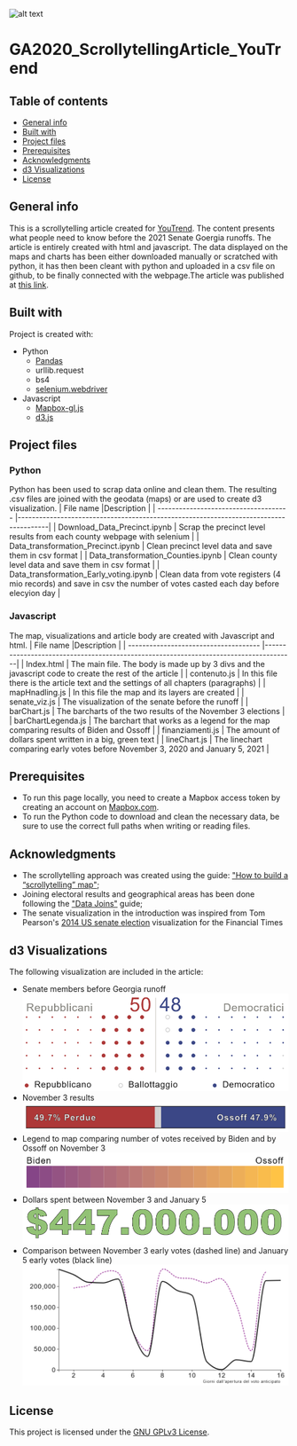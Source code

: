 ![alt text](./GIF/GIFDesktop.gif)

# GA2020_ScrollytellingArticle_YouTrend

 ## Table of contents
 * [General info](#general-info)
 * [Built with](#built-with)
 * [Project files](#project-files)
 * [Prerequisites](#prerequisites)
 * [Acknowledgments](#acknowledgments)
 * [d3 Visualizations](#d3-visualizations)
 * [License](#license)

 ## General info
 This is a scrollytelling article created for [YouTrend](https://www.youtrend.it "YouTrend's Homepage"). The content presents what people need to know before the 2021 Senate Goergia runoffs. The article is entirely created with html and javascript. The data displayed on the maps and charts has been either downloaded  manually or scratched with python, it has then been cleant with python and uploaded in a csv file on github, to be finally connected with the webpage.The article was published at [this link](https://www.youtrend.it/2021/01/04/usa-2020-dalla-georgia-passa-il-controllo-del-senato/ "USA 2020: dalla Georgia passa il controllo del Senato").


 ## Built with
 Project is created with:
 * Python
   * [Pandas](https://pandas.pydata.org/)
   * urllib.request
   * bs4
   * [selenium.webdriver](https://selenium-python.readthedocs.io/)
 * Javascript
   * [Mapbox-gl.js](https://www.mapbox.com/mapbox-gljs)
   * [d3.js](https://d3js.org/)

 ## Project files
 ### Python
 Python has been used to scrap data online and clean them. The resulting .csv files are joined with the geodata (maps) or are used to create d3 visualization.
 | File name                             |Description                                                                            |
 | ------------------------------------- |--------------------------------------------------------------------------------------|
 | Download_Data_Precinct.ipynb         | Scrap the precinct level results from each county webpage with selenium |
 | Data_transformation_Precinct.ipynb       | Clean precinct level data and save them in csv format |
 | Data_transformation_Counties.ipynb      | Clean county level data and save them in csv format |
 | Data_transformation_Early_voting.ipynb        | Clean data from vote registers (4 mio records) and save in csv the number of votes casted each day before elecyion day |

 ### Javascript
 The map, visualizations and article body are created with Javascript and html. 
 | File name                             |Description                                                                            |
 | ------------------------------------- |--------------------------------------------------------------------------------------|
 | Index.html         | The main file. The body is made up by 3 divs and the javascript code to create the rest of the article |
 | contenuto.js       | In this file there is the article text and the settings of all chapters (paragraphs) |
 | mapHnadling.js     | In this file the map and its layers are created |
 | senate_viz.js      | The visualization of the senate before the runoff |
 | barChart.js        | The barcharts of the two results of the November 3 elections |
 | barChartLegenda.js | The barchart that works as a legend for the map comparing results of Biden and Ossoff |
 | finanziamenti.js   | The amount of dollars spent written in a big, green text |
 | lineChart.js       | The linechart comparing early votes before November 3, 2020 and January 5, 2021 |

 ## Prerequisites
 * To run this page locally, you need to create a Mapbox access token by creating an account on [Mapbox.com](https://www.mapbox.com/).
 * To run the Python code to download and clean the necessary data, be sure to use the correct full paths when writing or reading files.

 ## Acknowledgments
 * The scrollytelling approach was created using the guide: ["How to build a “scrollytelling” map"](https://blog.mapbox.com/how-to-build-a-scrollytelling-map-ead6baf2cd1b);
 * Joining electoral results and geographical areas has been done following the ["Data Joins"](https://labs.mapbox.com/education/impact-tools/data-joins/) guide;
 * The senate visualization in the introduction was inspired from Tom Pearson's [2014 US senate election](http://bl.ocks.org/tomgp/59b5d482551ca14a4063) visualization for the Financial Times

 ## d3 Visualizations
 The following visualization are included in the article:
* Senate members before Georgia runoff
  ![alt text](./images/senate_viz.PNG)
* November 3 results </br>
  ![alt text](./images/bar_result.PNG)
* Legend to map comparing number of votes received by Biden and by Ossoff on November 3
  ![alt text](./images/bar_legend.PNG)
* Dollars spent between November 3 and January 5
  ![alt text](./images/dollars_spent.PNG)
* Comparison between November 3 early votes (dashed line) and January 5 early votes (black line)
  ![alt text](./images/early_vote.PNG)

 ## License
This project is licensed under the [GNU GPLv3 License](https://choosealicense.com/licenses/gpl-3.0/).
